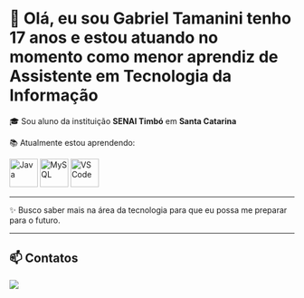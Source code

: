 # 👋 Olá, eu sou Gabriel Tamanini tenho 17 anos e estou atuando no momento como menor aprendiz de Assistente em Tecnologia da Informação

🎓 Sou aluno da instituição **SENAI Timbó** em **Santa Catarina**

📚 Atualmente estou aprendendo:  

<p align="left">
  <img loading="lazy" src="https://cdn.jsdelivr.net/gh/devicons/devicon/icons/java/java-original.svg" alt="Java" width="50" height="50"/>
  <img loading="lazy" src="https://cdn.jsdelivr.net/gh/devicons/devicon/icons/mysql/mysql-original.svg" alt="MySQL" width="50" height="50"/>
  <img loading="lazy" src="https://cdn.jsdelivr.net/gh/devicons/devicon/icons/vscode/vscode-original.svg" alt="VS Code" width="50" height="50"/>
</p>

---

✨ Busco saber mais na área da tecnologia para que eu possa me preparar para o futuro.  

---

## 📫 Contatos  
[<img loading="lazy" src="https://img.shields.io/badge/Gmail-D14836?style=for-the-badge&logo=gmail&logoColor=white" target="_blank">](mailto:gabitamanini1437@gmail.com)
